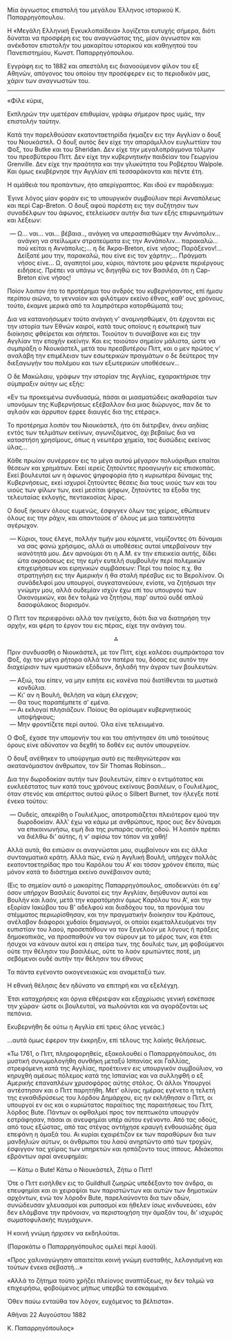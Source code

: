Μία άγνωστος επιστολή του μεγάλου Έλληνος ιστορικού Κ. Παπαρρηγόπουλου.

Η «Μεγάλη Ελληνική Εγκυκλοπαίδεια» λογίζεται ευτυχής σήμερα, διότι δύναται να προσφέρη εις του αναγνώστας της, μίαν
άγνωστον και ανέκδοτον επιστολήν του μακαρίτου ιστορικού και καθηγητού του Πανεπιστημίου, Κωνστ. Παπαρρηγόπουλου.

Εγγράφη εις το 1882 και απεστάλη εις διανοούμενον φίλον του εξ Αθηνών, απόγονος του οποίου την προσέφερεν εις το
περιοδικόν μας, χάριν των αναγνωστών του.

<hr>

«Φίλε κύριε,

Εκπληρών την υμετέραν επιθυμίαν, γράφω σήμερον προς υμάς, την επιστολήν ταύτην.

Κατά την παρελθούσαν εκατονταετηρίδα ήκμαζεν εις την Αγγλίαν ο δουξ του Νιουκάστελ. Ο δουξ αυτός δεν είχε την
απαράμιλλον ευγλωττίαν του Φοξ, του Butke και του Sheridan. Δεν είχε την μεγαλοπράγμονα τόλμην του πρεσβύτερου Πιττ.
Δεν είχε την κυβερνητικήν παιδείαν του Γεωργίου Grenville. Δεν είχε την πραότητα και την γλυκύτητα του Ροβέρτου Walpole.
Και όμως εκυβέρνησε την Αγγλίαν επί τεσσαράκοντα και πέντε έτη.

Η αμάθειά του προπάντων, ήτο απερίγραπτος. Και ιδού εν παράδειγμα:

Έγινε λόγος μίαν φοράν εις το υπουργικόν συμβούλιον περί Ανναπόλεως και περί Cap-Breton. Ο δουξ αφού παρέστη εις την
συζήτησιν των συναδέλφων του άφωνος, ετελείωσεν αυτήν δια των εξής επιφωνημάτων και λέξεων:

<ol style="list-style-type: '&mdash; '">
  <li>
    Ω... ναι... ναι... βέβαια.., ανάγκη να υπερασπισθώμεν την Αννάπολιν... ανάγκη να στείλωμεν στρατεύματα εις την
    Αννάπολιν... παρακαλώ... πού κείται η Αννάπολις;... η δε Άκρα-Breton, είνε νήσος; Παράξενον!... Δείξατέ μου την,
    παρακαλώ, που είνε εις τον χάρτην;... Πράγματι νήσος είνε... Ω, αγαπητοί μου, κύριοι, πάντοτε μου φέρνετε περιέργους
    ειδήσεις. Πρέπει να υπάγω νς διηγηθώ εις τον Βασιλέα, ότι η Cap-Breton είνε νήσος!  
  </li>
</ol>

Ποίον λοιπον ήτο το προτέρημα του ανδρός του κυβερνήσαντος, επί ήμισυ περίπου αιώνα, το γενναίον και φιλότιμον εκείνο
έθνος, καθ' ους χρόνους, τούτο, έκαμνε μερικά από τα λαμπρότερα κατορθώματά του;

Δια να κατανοήσωμεν τούτο ανάγκη ν' αναμνησθώμεν, ότι έρχονται εις την ιστορία των Εθνών καιροί, κατά τους οποίους η
εσωτερική των διοίκησις φθείρεται και σήπεται. Τοιούτον τι συναίβαινε και εις την Αγγλίαν την εποχήν εκείνην. Και εις
τοιούτον σημείον μάλιστα, ώστε να συμπράξη ο Νιουκάστελ, μετά του πρεσβυτέρου Πιττ, και ο μεν πρώτος ν' αναλάβη την
επιμέλειαν των εσωτερικών πραγμάτων ο δε δεύτερος την διεξαγωγήν του πολέμου και των εξωτερικών υποθέσεων...

Ο δε Μακώλαιυ, γράφων την ιστορίαν της Αγγλίας, εχαρακτήρισε την σύμπραξιν αύτην ως εξής:

«Εν τω προκειμένω συνδυασμώ, πάσαι αι μιασματώδεις ακαθαρσίαι των υπονόμων της Κυβερνήσεως εξέβαλλον δια μιας διώρυγος,
παν δε το αγλαόν και άρρυπον έρρεε διαυγές δια της ετέρας».

Το προτέρημα λοιπόν του Νιουκάστελ, ήτο ότι διέτριβεν, άνευ αηδίας εντός των τελμάτων εκείνων, αγωνιζόμενος, όχι βεβαίως
δια να καταστήση χρησίμους, όπως η νεωτέρα χημεία, τας δυσώδεις εκείνας ύλας...

Κάθε πρωίαν συνέρρεον εις το μέγα αυτού μέγαρον πολυάριθμοι επαίται θέσεων και χρημάτων. Εκεί ιερείς ζητούντες προαγωγήν
εις επισκοπάς. Εκεί βουλευταί ων η άφωνος ψηφοφορία ήτο η κυριωτέρα δύναμις της Κυβερνήσεως, εκεί ισχυροί ζητούντες
θέσεις δια τους υιούς των και του υιούς των φίλων των, εκεί μεσίται ψήφων, ζητούντες τα έξοδα της τελευταίας εκλογής,
πεντακοσίας λίρας.

Ο δουξ ήκουεν όλους ευμενώς, έσφιγγεν όλων τας χείρας, εθώπευεν όλους εις την ράχιν, και απαντούσε σ' όλους με μια
ταπεινότητα αγέρωχον.

<ol style="list-style-type: '&mdash; '">
  <li>
    Κύριοι, τους έλεγε, πολλήν τιμήν μου κάμνετε, νομίζοντες ότι δύναμαι να σας φανώ χρήσιμος, αλλά αι υποθέσεις αυταί
    υπερβαίνουν την ικανότητά μου. Δεν αρνούμαι ότι η Α.Μ. εν την επιεικεία αυτής, δίδει ώτα ακροάσεως εις την εμήν
    ευτελή συμβουλήν περί πολεμικών επιχειρήσεων και ειρηνικών συμβάσεων: Περί του ποίος π.χ. θα στρατηγήση εις την
    Αμερικήν ή θα σταλή πρέσβυς εις το Βερολίνον. Οι συνάδελφοί μου υπουργοί, συγκατανεύουν, ενίοτε, να ζητήσωσι την
    γνώμην μου, αλλά ουδεμίαν ισχύν έχω επί του υπουργού των Οικονομικών, και δεν τολμώ να ζητήσω, παρ' αυτού ουδέ απλού
    δασοφύλακος διορισμόν.
  </li>
</ol>

Ο Πιττ τον περιεφρόνει αλλά τον ηνείχετο, διότι δια να διατηρήση την αρχήν, και φέρη το έργον του εις πέρας, είχε την
ανάγκη του.

<div style="text-align: center; margin-bottom: 1em">⁂</div>

Πριν συνδυασθή ο Νιουκάστελ, με τον Πιττ, είχε καλέσει συμπράκτορα τον Φοξ, όχι τον μέγα ρήτορα αλλά τον πατέρα του,
δόσας εις αυτόν την διαχείρισιν των «μυστικών εξόδων», δηλαδή την άγραν των βουλευτών.

<ol style="list-style-type: '&mdash; '">
  <li>Αξιώ, του είπεν, να μην ειπήτε εις κανένα πού διατίθενται τα μυστικά κονδύλια.</li>
  <li>Κι' αν η Βουλή, θελήση να κάμη έλεγχον;</li>
  <li>Θα τους παραπέμπετε σ' εμένα.</li>
  <li>Αι εκλογαί πλησιάζουν. Ποίους θα ορίσωμεν κυβερνητικούς υποψήφιους;</li>
  <li>Μην φροντίζετε περί αυτού. Όλα είνε τελειωμένα.</li>
</ol>

Ο Φοξ, έχασε την υπομονήν του και του απήντησεν ότι υπό τοιούτους όρους είνε αδύνατον να δεχθή το δοθέν εις αυτόν
υπουργείον.

Ο δουξ ανέθηκεν το υπούργημα αυτό εις πειθηνιώτερον και ακατανόμαστον άνθρωπον, τον Sir Thomas Robinson...

Δια την δωροδοκίαν αυτήν των βουλευτών, είπεν ο εντιμότατος και ευκλεέστατος των κατά τους χρόνους εκείνους βασιλέων, ο
Γουλιέλμος, όταν στενός και απέριττος αυτού φίλος ο Silbert Burnet, τον ήλεγξε ποτέ ένεκα τούτου:

<ol style="list-style-type: '&mdash; '">
  <li>
    Ουδείς, απεκρίθη ο Γουλιέλμος, αποτροπιάζεται πλειότερον εμού την δωροδοκίαν. Αλλ' έχω να κάμω με ανθρώπους, προς
    ους δεν δύναμαι να επικοινωνήσω, ειμή δια της ρυπαράς αυτής οδού. Ή λοιπόν πρέπει να διέλθω δι' αύτης, ή ν' αφίσω
    τον τόπον να χαθή!
  </li>
</ol>

Αλλά αυτά, θα ειπώσιν οι αναγνώσται μου, συμβαίνουν και εις άλλα συνταγματικά κράτη. Αλλά πώς, ενώ η Αγγλική Βουλή,
υπήρχεν πολλάς εκατονταετηρίδας προ του Καρόλου του Α' και τόσον χρόνον έπειτα, πώς μόνον κατά το διάστημα εκείνο
συνέβαινον αυτά;

(Εις το σημείον αυτό ο μακαρίτης Παπαρρηγόπουλος, αποδεικνύει ότι εφ' όσον υπήρχον Βασιλείς δυνατοί εις την Αγγλίαν,
διηύθυνον αυτοί και Βουλήν και λαόν, μετά την καρατόμησιν όμως Καρόλου του Α', και την εξορίαν Ιακώβου του Β' αδελφού
και διαδόχου του, τα προνόμια του στέμματος περιωρίσθησαν, και την πραγματικήν διοίκησιν του Κράτους, ανέλαβον διάφοροι
χυδαίοι δημαγωγοί, οι οποίοι εκμεταλλευόμενοι την ευπιστίαν του λαού, προσεπάθουν να τον ξεγελούν με λόγους ή πράξεις
δημοκοπικάς, να προσπαθούν να τον σύρουν με το μέρος των, και έτσι ήσυχοι να κάνουν αυτοί και η σπείρα των, της δουλιές
των, μη φοβούμενοι ούτε την θέλησιν του βασιλέως, ούτε το λαόν ερωτώντες ποτέ, μη σεβόμενοι ουδέ αυτήν την θέλησιν του
έθνους

Τα πάντα εγένοντο οικογενειακώς και αναμεταξύ των.

Η εθνική θέλησις δεν ηδύνατο να επιτηρή και να εξελέγχη.

Έτσι καταχρήσεις και όργια εθέριεψαν και εξαχρίωσις γενική εσκέπασε την χώραν· ώστε οι βουλευταί, να πωλούνται και να
αγοράζονται ως πεπόνια.

Εκυβερνήθη δε ούτω η Αγγλία επί τρεις όλας γενεάς.)

...αυτά όμως έφερον την έκκρηξιν, επί τέλους της λαϊκής θελήσεως.

«Τω 1761, ο Πιττ, πληροφορηθείς, εξακολουθεί ο Παπαρρηγόπουλος, ότι μυστική συνωμολογήθη συνθήκη μεταξύ Ισπανίας και
Γαλλίας, στρεφόμενη κατά της Αγγλίας, προέτεινεν εις υπουργικόν συμβούλιον, να κηρυχθή αμέσως πόλεμος κατά της Ισπανίας
και να συλληφθή ο εξ Αμερικής επαναπλέων χρυσοφόρος αύτης στόλος. Οι άλλοι Υπουργοί αντέστησαν και ο Πιττ παρητήθη. Μετ'
ολίγας ημέρας εγένετο η τελετή της εγκαθιδρύσεως του λόρδου Δημάρχου, εις ην εκλήθησαν ο Πιττ, οι υπουργοί εν οις και ο
κυριώτατος παραίτιος της παραιτήσεως του Πιττ, λόρδος Bute. Πάντων οι οφθαλμοί προς τον πεπτωκότα υπουργόν εστράφησαν,
πάσαι αι ανευφημίαι υπέρ αύτου εγένοντο. Από τας οδούς, από τους εξώστας, από τας στέγας αντήχησε κραυγή ενθουσιώδης άμα
επεφάνη η άμαξά του. Αι κυρίαι εχαιρέτιζον εκ των παραθύρων δια των μανδηλιών αύτων, οι άνθρωποι του λαού ανηρτώντο από
των τροχών, έσφιγγον τας χείρας των υπηρετών και ησπάζοντο τους ίππους. Αδιάκοποι εβρόντων αραί ανευφημίαι:

<ol style="list-style-type: '&mdash; '">
  <li>Κάτω ο Bute! Κάτω ο Νιουκάστελ, Ζήτω ο Πιττ!</li>
</ol>

Ότε ο Πιττ εισήλθεν εις το Guildhull ζωηρώς υπεδέξαντο τον άνδρα, αι επευφημίαι και αι χειραψίαι των παριστώντων και
αυτών των δημοτικών αρχόντων, ενώ τον λόροδν Bute, παρελαύνοντα δια των οδών, συνώδευσαν χλευασμοί και ρυπασμοί και
ήθελεν ίσως κινδυνεύσει, εάν δεν ελάμβανε την πρόνοιαν, να περιστοιχήση την άμαξάν του, δι' ισχυράς σωματοφυλακής 
πυγμάχων».

Η κοινή γνώμη ήρχισεν να εκδηλούται.

(Παρακάτω ο Παπαρρηγόπουλος ομιλεί περί λαού).

«Προς χαλιναγώγησιν απαιτείται κοινή γνώμη ευσταθής, λελογισμένη και τούτων ένεκα σεβαστή...»

«Αλλά το ζήτημα τούτο χρήζει πλείονος αναπτύξεως, ην δεν τολμώ να επιχειρήσω, φοβούμενος μήπως υπερβώ τα εσκαμμένα.

Όθεν παύω ενταύθα τον λόγον, ευχόμενος τα βέλτιστα».

Αθήναι 22 Αυγούστου 1882

Κ. Παπαρρηγόπουλος»
